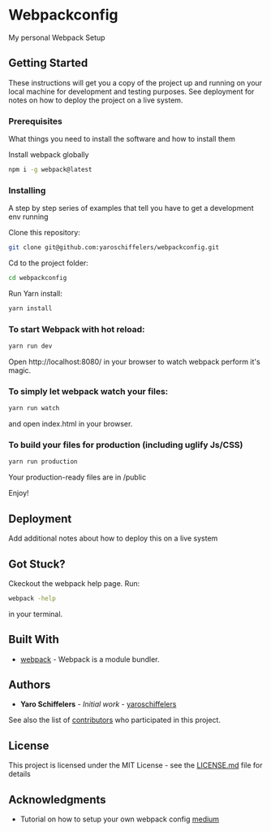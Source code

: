 # Webpackconfig

My personal Webpack Setup

## Getting Started

These instructions will get you a copy of the project up and running on your local machine for development and testing purposes. See deployment for notes on how to deploy the project on a live system.

### Prerequisites

What things you need to install the software and how to install them

Install webpack globally

```bash
npm i -g webpack@latest
```

### Installing

A step by step series of examples that tell you have to get a development env running

Clone this repository: 

```bash
git clone git@github.com:yaroschiffelers/webpackconfig.git
```

Cd to the project folder:

```bash
cd webpackconfig
```

Run Yarn install:

```bash
yarn install
```

### To start Webpack with hot reload:

```bash
yarn run dev
```

Open http://localhost:8080/ in your browser to watch webpack perform it's magic.

### To simply let webpack watch your files:

```bash
yarn run watch
```
and open index.html in your browser.

### To build your files for production (including uglify Js/CSS)

```bash
yarn run production
```

Your production-ready files are in /public 

Enjoy! 

## Deployment

Add additional notes about how to deploy this on a live system

## Got Stuck?

Ckeckout the webpack help page. Run:

```bash
webpack -help
```

in your terminal. 

## Built With

* [webpack](https://webpack.js.org/) - Webpack is a module bundler. 

## Authors

* **Yaro Schiffelers** - *Initial work* - [yaroschiffelers](https://github.com/yaroschiffelers)

See also the list of [contributors](https://github.com/yaroschiffelers/vue-design-blocks/contributors) who participated in this project.

## License

This project is licensed under the MIT License - see the [LICENSE.md](LICENSE.md) file for details

## Acknowledgments

* Tutorial on how to setup your own webpack config [medium](https://codeburst.io/easy-guide-for-webpack-2-0-from-scratch-fe508a3ce44e)


